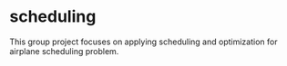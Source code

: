 # scheduling
This group project focuses on applying scheduling and optimization for airplane scheduling problem.
